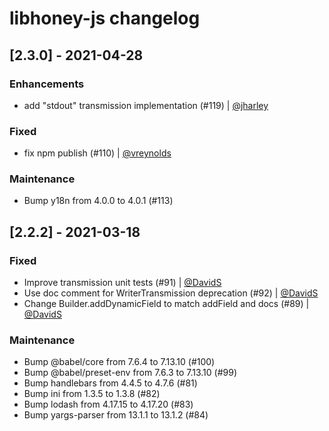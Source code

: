 # libhoney-js changelog

## [2.3.0] - 2021-04-28

### Enhancements

-   add "stdout" transmission implementation (#119) | [@jharley](https://github.com/jharley)

### Fixed

-   fix npm publish (#110) | [@vreynolds](https://gihtub.com/vreynolds)

### Maintenance

-   Bump y18n from 4.0.0 to 4.0.1 (#113)

## [2.2.2] - 2021-03-18

### Fixed

-   Improve transmission unit tests (#91) | [@DavidS](https://github.com/DavidS)
-   Use doc comment for WriterTransmission deprecation (#92) | [@DavidS](https://github.com/DavidS)
-   Change Builder.addDynamicField to match addField and docs (#89) | [@DavidS](https://github.com/DavidS)

### Maintenance

-   Bump @babel/core from 7.6.4 to 7.13.10 (#100)
-   Bump @babel/preset-env from 7.6.3 to 7.13.10 (#99)
-   Bump handlebars from 4.4.5 to 4.7.6 (#81)
-   Bump ini from 1.3.5 to 1.3.8 (#82)
-   Bump lodash from 4.17.15 to 4.17.20 (#83)
-   Bump yargs-parser from 13.1.1 to 13.1.2 (#84)
